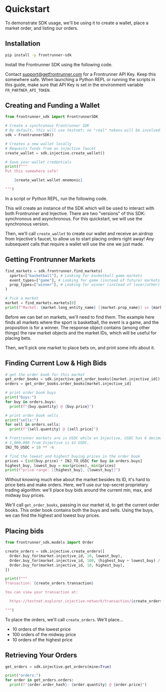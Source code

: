 # Quickstart

To demonstrate SDK usage, we'll be using it to create a wallet, place a market order, and listing our orders.

## Installation

```sh
pip install -y frontrunner-sdk
```

Install the Frontrunner SDK using the following code.

Contact [support@getfrontrunner.com][support] for a Frontrunner API Key. Keep this somewhere safe. When launching a Python REPL or running the scripts in this guide, make sure that API Key is set in the environment variable `FR_PARTNER_API_TOKEN`.

[support]: mailto:support@getfrontrunner.com

## Creating and Funding a Wallet

```python
from frontrunner_sdk import FrontrunnerSDK

# Create a synchronous Frontrunner SDK
# By default, this will use testnet; no "real" tokens will be involved.
sdk = FrontrunnerSDK()

# Creates a new wallet locally
# Requests funds from an injective faucet
create_wallet = sdk.injective.create_wallet()

# Save your wallet credentials
print(f"""
Put this somewhere safe!

    {create_wallet.wallet.mnemonic}

""")
```

In a script or Python REPL, run the following code.

This will create an instance of the SDK which will be used to interact with both Frontrunner and Injective. There are two "versions" of this SDK: synchronous and asynchronous. For this quickstart, we will use the synchronous version.

Then, we'll call `create_wallet` to create our wallet and receive an airdrop from Injective's faucet, to allow us to start placing orders right away! Any subsequent calls that require a wallet will use the one we just made.

## Getting Frontrunner Markets

```python
find_markets = sdk.frontrunner.find_markets(
  sports=["basketball"], # Looking for basketball game markets
  event_types=["game"], # Looking for game (instead of future) markets
  prop_types=["winner"], # Looking for winner (instead of loser/other) markets
)

# Pick a market
market = find_markets.markets[0]
print(f"Market: {market.long_entity_name} [{market.prop_name}] vs {market.short_entity_name}")
```

Before we can bet on markets, we'll need to find them. The example here finds all markets where the sport is basketball, the event is a game, and the proposition is for a winner. The response object contains (among other things) the raw market objects and the market IDs, which will be useful for placing bets.

Then, we'll pick one market to place bets on, and print some info about it.

## Finding Current Low & High Bids

```python
# get the order book for this market
get_order_books = sdk.injective.get_order_books([market.injective_id])
orders = get_order_books.order_books[market.injective_id]

# print order book buys
print("buys:")
for buy in orders.buys:
  print(f"{buy.quantity} @ {buy.price}")

# print order book sells
print("sells:")
for sell in orders.sells:
  print(f"{sell.quantity} @ {sell.price}")

# Frontrunner markets are in USDC while on Injective, USDC has 6 decimals.
# 1,000,000 from Injective is $1 USDC.
INJ_TO_USDC = 10 ** -6

# find the lowest and highest buying prices in the order book
prices = [int(buy.price) * INJ_TO_USDC for buy in orders.buys]
highest_buy, lowest_buy = max(prices), min(prices)
print(f"price range: [{highest_buy}, {lowest_buy}]")
```

Without knowing much else about the market besides its ID, it's hard to price bets and make orders. Here, we'll use our top-secret proprietary trading algorithm: we'll place buy bids around the current min, max, and midway buy prices.

We'll call `get_order_books`, passing in our market id, to get the current order books. This order book contains both the buys and sells. Using the buys, we can find the highest and lowest buy prices.

## Placing bids

```python
from frontrunner_sdk.models import Order

create_orders = sdk.injective.create_orders([
  Order.buy_for(market.injective_id, 10, lowest_buy),
  Order.buy_for(market.injective_id, 100, (highest_buy + lowest_buy) / 2),
  Order.buy_for(market.injective_id, 10, highest_buy),
])

print(f"""
Transaction: {create_orders.transaction}

You can view your transaction at:

  https://testnet.explorer.injective.network/transaction/{create_orders.transaction}

""")
```

To place the orders, we'll call `create_orders`. We'll place...

* 10 orders of the lowest price
* 100 orders of the midway price
* 10 orders of the highest price

## Retrieving Your Orders

```python
get_orders = sdk.injective.get_orders(mine=True)

print("orders:")
for order in get_orders.orders:
  print(f"{order.order_hash}: {order.quantity} @ {order.price}")
```
